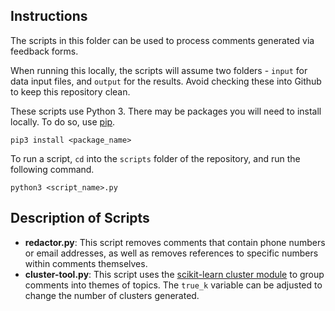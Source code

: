 ## Instructions

The scripts in this folder can be used to process comments generated via feedback forms. 

When running this locally, the scripts will assume two folders - `input` for data input files, and `output` for the results. Avoid checking these into Github to keep this repository clean. 

These scripts use Python 3. There may be packages you will need to install locally. To do so, use [pip](https://pypi.org/project/pip/).

```
pip3 install <package_name>
```

To run a script, `cd` into the `scripts` folder of the repository, and run the following command. 
```
python3 <script_name>.py
```

## Description of Scripts
* **redactor.py**: This script removes comments that contain phone numbers or email addresses, as well as removes references to specific numbers within comments themselves. 
* **cluster-tool.py**: This script uses the [scikit-learn cluster module](https://scikit-learn.org/stable/modules/clustering.html) to group comments into themes of topics. The `true_k` variable can be adjusted to change the number of clusters generated.  